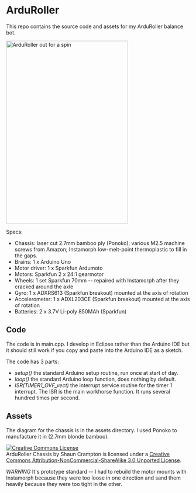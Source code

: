 ArduRoller
==========

This repo contains the source code and assets for my ArduRoller balance bot.

<a href="http://www.flickr.com/photos/fasaxc/5932277215/" title="ArduRoller out for a spin by fasaxc, on Flickr"><img src="http://farm7.static.flickr.com/6014/5932277215_88f5a6aed2.jpg" width="333" height="500" alt="ArduRoller out for a spin"></a>

Specs:

*  Chassis: laser cut 2.7mm bamboo ply (Ponoko); various M2.5 machine screws from Amazon; Instamorph low-melt-point thermoplastic to fill in the gaps.
*  Brains: 1 x Arduino Uno
*  Motor driver: 1 x Sparkfun Ardumoto
*  Motors: Sparkfun 2 x 24:1 gearmotor
*  Wheels: 1 set Sparkfun 70mm -- repaired with Instamorph after they cracked around the axle
*  Gyro: 1 x ADXRS613 (Sparkfun breakout) mounted at the axis of rotation
*  Accelerometer: 1 x ADXL203CE (Sparkfun breakout) mounted at the axis of rotation
*  Batteries: 2 x 3.7V Li-poly 850MAh (Sparkfun)

Code
----

The code is in main.cpp.  I develop in Eclipse rather than the Arduino IDE but
it should still work if you copy and paste into the Arduino IDE as a sketch.

The code has 3 parts:

*  *setup()* the standard Arduino setup routine, run once at start of day.
*  *loop()* the standard Arduino loop function, does nothing by default.
*  *ISR(TIMER1_OVF_vect)* the interrupt service routine for the timer 1 interrupt.
   The ISR is the main workhorse function.  It runs several hundred times per 
   second. 

Assets
------

The diagram for the chassis is in the assets directory.  I used Ponoko to 
manufacture it in (2.7mm blonde bamboo).  

<a rel="license" href="http://creativecommons.org/licenses/by-nc-sa/3.0/"><img alt="Creative Commons License" style="border-width:0" src="http://i.creativecommons.org/l/by-nc-sa/3.0/88x31.png" /></a><br /><span xmlns:dct="http://purl.org/dc/terms/" href="http://purl.org/dc/dcmitype/StillImage" property="dct:title" rel="dct:type">ArduRoller Chassis</span> by <span xmlns:cc="http://creativecommons.org/ns#" property="cc:attributionName">Shaun Crampton</span> is licensed under a <a rel="license" href="http://creativecommons.org/licenses/by-nc-sa/3.0/">Creative Commons Attribution-NonCommercial-ShareAlike 3.0 Unported License</a>.

*WARNING* It's prototype standard -- 
I had to rebuild the motor mounts with Instamorph because they were too loose 
in one direction and sand them heavily because they were too tight in the other.